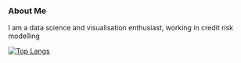 ### About Me

I am a data science and visualisation enthusiast, working in credit risk modelling

[![Top Langs](https://github-readme-stats.vercel.app/api/top-langs/?username=ilchef)](https://github.com/ilchef/github-readme-stats)
